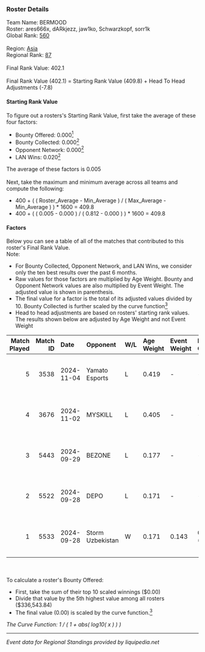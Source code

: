 ### Roster Details<br />
Team Name: BERMOOD<br />
Roster: ares666x, dARkjezz, jaw1ko, Schwarzkopf, sorr1k<br />
Global Rank: [560](../../standings_global_2025_03_01.md)<br />
<br />
Region: [Asia]( ../../standings_asia_2025_03_01.md)<br />
Regional Rank: [87]( ../../standings_asia_2025_03_01.md)<br />
<br />
Final Rank Value:  402.1<br />
<br />
Final Rank Value (402.1) = Starting Rank Value (409.8) + Head To Head Adjustments (-7.8)<br />

#### Starting Rank Value<br />
To figure out a rosters's Starting Rank Value, first take the average of these four factors:<br />
- Bounty Offered: 0.000[<sup>1</sup>](#table2)
- Bounty Collected: 0.000[<sup>2</sup>](#table1)
- Opponent Network: 0.000[<sup>2</sup>](#table1)
- LAN Wins: 0.020[<sup>2</sup>](#table1)

The average of these factors is 0.005<br />
<br />
Next, take the maximum and minimum average across all teams and compute the following:<br />
- 400 + ( ( Roster_Average - Min_Average ) / ( Max_Average - Min_Average ) ) * 1600 = 409.8
- 400 + ( ( 0.005 - 0.000 ) / ( 0.812 - 0.000 ) ) * 1600 = 409.8


#### Factors<br />
Below you can see a table of all of the matches that contributed to this roster's Final Rank Value.<br />
Note:<br />

- For Bounty Collected, Opponent Network, and LAN Wins, we consider only the ten best results over the past 6 months.
- Raw values for those factors are multiplied by Age Weight. Bounty and Opponent Network values are also multiplied by Event Weight. The adjusted value is shown in parenthesis.
- The final value for a factor is the total of its adjusted values divided by 10. Bounty Collected is further scaled by the curve function[<sup>3</sup>](#curveFunction)
- Head to head adjustments are based on rosters' starting rank values. The results shown below are adjusted by Age Weight and not Event Weight
<span id="table1"></span><br />


| Match Played | Match ID | Date       | Opponent         | W/L | Age Weight | Event Weight | Bounty Collected | Opponent Network | LAN Wins  | H2H Adj. | Roster                                          |
| -: | -: | :- | :- | :- | :- | :- | :- | :- | :- | -: | :- |
|            5 |     3538 | 2024-11-04 | Yamato Esports   | L   | 0.419      | -            | -                | -                | -         |    -4.70 | ares666x, dARkjezz, jaw1ko, Schwarzkopf, sorr1k |
|            4 |     3676 | 2024-11-02 | MYSKILL          | L   | 0.405      | -            | -                | -                | -         |    -2.33 | ares666x, dARkjezz, jaw1ko, Schwarzkopf, sorr1k |
|            3 |     5443 | 2024-09-29 | BEZONE           | L   | 0.177      | -            | -                | -                | -         |    -2.71 | ares, dARkjezz, jaw1ko, lordsei, Schwarzkopf    |
|            2 |     5522 | 2024-09-28 | DEPO             | L   | 0.171      | -            | -                | -                | -         |    -0.63 | ares, dARkjezz, jaw1ko, lordsei, Schwarzkopf    |
|            1 |     5533 | 2024-09-28 | Storm Uzbekistan | W   | 0.171      | 0.143        | 0.000 (0.000)    | 0.000 (0.000)    | 1 (0.171) |     2.61 | ares, dARkjezz, jaw1ko, lordsei, Schwarzkopf    |

<br />
<span id="table2"></span><br />
To calculate a roster's Bounty Offered:<br />

- First, take the sum of their top 10 scaled winnings ($0.00)
- Divide that value by the 5th highest value among all rosters ($336,543.84)
- The final value (0.00) is scaled by the curve function.[<sup>3</sup>](#curveFunction)

<span id="curveFunction"></span>_The Curve Function: 1 / ( 1 + abs( log10( x ) ) )_<br />

---
_Event data for Regional Standings provided by liquipedia.net_<br />
